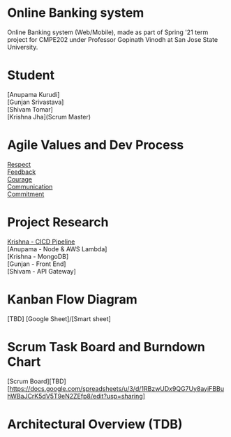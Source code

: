 # Online Banking system
Online Banking system (Web/Mobile), made as part of Spring '21 term project for CMPE202 under Professor Gopinath Vinodh at San Jose State University.
  
# Student

[Anupama Kurudi] <br />
[Gunjan Srivastava] <br />
[Shivam Tomar] <br />
[Krishna Jha](Scrum Master)

# Agile Values and Dev Process 
[Respect](https://github.com/krishnajha99/CMPE_Template/blob/main/Documentation/Agile%20Core%20Values/Respect.md)  <br />
[Feedback](https://github.com/krishnajha99/CMPE_Template/blob/main/Documentation/Agile%20Core%20Values/Feedback.md)  <br />
[Courage](https://github.com/krishnajha99/CMPE_Template/blob/main/Documentation/Agile%20Core%20Values/Courage.md)  <br />
[Communication](https://github.com/krishnajha99/CMPE_Template/blob/main/Documentation/Agile%20Core%20Values/Communication.md)  <br />
[Commitment](https://github.com/krishnajha99/CMPE_Template/blob/main/Documentation/Agile%20Core%20Values/Commitment.md)  <br />

# Project Research 
[Krishna - CICD Pipeline](https://github.com/krishnajha99/CMPE_Template/blob/main/Documentation/Project%20Research/Project-Research-CICD-Pipeline.md) <br />
[Anupama - Node & AWS Lambda] <br />
[Krishna - MongoDB] <br />
[Gunjan - Front End] <br />
[Shivam - API Gateway] <br />

# Kanban Flow Diagram
[TBD] [Google Sheet]/[Smart sheet]

# Scrum Task Board and Burndown Chart
[Scrum Board][TBD] [https://docs.google.com/spreadsheets/u/3/d/1RBzwUDx9QG7Uy8ayiFBBuhWBaJCrK5dV5T9eN2ZEfp8/edit?usp=sharing]

# Architectural Overview (TDB)

